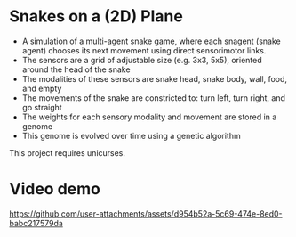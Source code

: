 # Snakes on a (2D) Plane
* A simulation of a multi-agent snake game, where each snagent (snake agent) chooses its next movement using direct sensorimotor links.
* The sensors are a grid of adjustable size (e.g. 3x3, 5x5), oriented around the head of the snake
* The modalities of these sensors are snake head, snake body, wall, food, and empty
* The movements of the snake are constricted to: turn left, turn right, and go straight
* The weights for each sensory modality and movement are stored in a genome
* This genome is evolved over time using a genetic algorithm


This project requires unicurses.

# Video demo

https://github.com/user-attachments/assets/d954b52a-5c69-474e-8ed0-babc217579da

